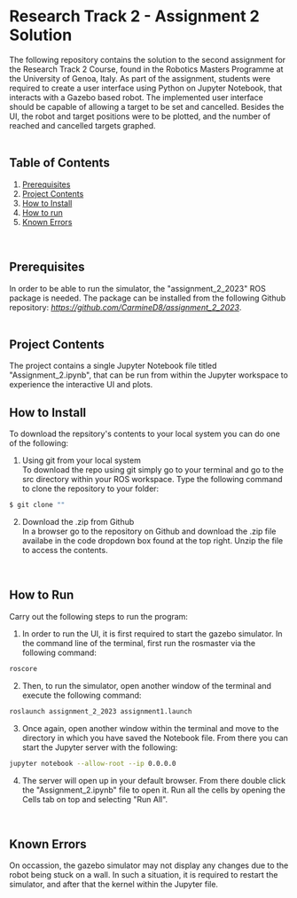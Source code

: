 Research Track 2 - Assignment 2 Solution
================================
The following repository contains the solution to the second assignment for the Research Track 2 Course, found in the Robotics Masters Programme at the University of Genoa, Italy. 
As part of the assignment, students were required to create a user interface using Python on Jupyter Notebook, that interacts with a Gazebo based robot. The implemented user interface
should be capable of allowing a target to be set and cancelled. Besides the UI, the robot and target positions were to be plotted, and the number of reached and cancelled targets graphed.
<br><br>

Table of Contents
----------------------
1. [Prerequisites](https://github.com/Markie3110/Research_Track_2-Assignment_2/tree/main#prerequisites)
2. [Project Contents](https://github.com/Markie3110/Research_Track_2-Assignment_2/tree/main#project-contents)
3. [How to Install](https://github.com/Markie3110/Research_Track_2-Assignment_2/tree/main#project-contents)
4. [How to run](https://github.com/Markie3110/Research_Track_2-Assignment_2/tree/main#how-to-run)
5. [Known Errors](https://github.com/Markie3110/Research_Track_2-Assignment_2/tree/main#known-errors)
<br>

Prerequisites
----------------------
In order to be able to run the simulator, the "assignment_2_2023" ROS package is needed. The package can be installed from the following Github repository: *https://github.com/CarmineD8/assignment_2_2023*.
<br><br>

Project Contents
----------------------
The project contains a single Jupyter Notebook file titled "Assignment_2.ipynb", that can be run from within the Jupyter workspace to experience the interactive UI and plots.
<br>

How to Install
----------------------
To download the repsitory's contents to your local system you can do one of the following:

1. Using git from your local system<br>
To download the repo using git simply go to your terminal and go to the src directory within your ROS workspace. Type the following command to clone the repository to your folder:
```bash
$ git clone ""
```

2. Download the .zip from Github<br>
In a browser go to the repository on Github and download the .zip file availabe in the code dropdown box found at the top right. Unzip the file to access the contents.
<br>

How to Run
----------------------
Carry out the following steps to run the program:<br>
1. In order to run the UI, it is first required to start the gazebo simulator. In the command line of the terminal, first run the rosmaster via the following command:
```bash
roscore
```
2. Then, to run the simulator, open another window of the terminal and execute the following command:
```bash
roslaunch assignment_2_2023 assignment1.launch
```
3. Once again, open another window within the terminal and move to the directory in which you have saved the Notebook file. From there you can start the Jupyter server with the following:
```bash
jupyter notebook --allow-root --ip 0.0.0.0
```
4. The server will open up in your default browser. From there double click the "Assignment_2.ipynb" file to open it. Run all the cells by opening the Cells tab on top and selecting "Run All".
<br>

Known Errors
----------------------
On occassion, the gazebo simulator may not display any changes due to the robot being stuck on a wall. In such a situation, it is required to restart the simulator, and after that the kernel within the Jupyter file.
<br>
<br>


